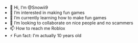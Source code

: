 - 👋 Hi, I’m @Snowii9
- 👀 I’m interested in making fun games
- 🌱 I’m currently learning how to make fun games
- 💞️ I’m looking to collaborate on nice people and no scammers
- 📫 How to reach me Roblox
- ⚡ Fun fact: I'm actually 10 years old

<!---
Snowii9/Snowii9 is a ✨ special ✨ repository because its `README.md` (this file) appears on your GitHub profile.
You can click the Preview link to take a look at your changes.
--->
